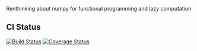 Renthinking about numpy for functional programming and lazy computation

## CI Status
[![Build Status](https://travis-ci.org/FedericoRessi/funpy.svg)](https://travis-ci.org/FedericoRessi/funpy)
[![Coverage Status](https://coveralls.io/repos/github/FedericoRessi/funpy/badge.svg)](https://coveralls.io/github/FedericoRessi/funpy)
